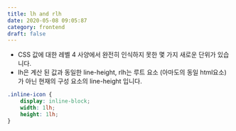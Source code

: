 ```yaml
---
title: lh and rlh
date: 2020-05-08 09:05:87
category: frontend
draft: false
---
```


- CSS 값에 대한 레벨 4 사양에서 완전히 인식하지 못한 몇 가지 새로운 단위가 있습니다.
- lh은 계산 된 값과 동일한 line-height, rlh는 루트 요소 (아마도의 동일 html요소)가 아닌 현재의 구성 요소의 line-height 입니다.

```css
.inline-icon {
	display: inline-block;
	width: 1lh;
	height: 1lh;
}
```
